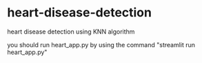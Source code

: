# heart-disease-detection
heart disease detection using KNN algorithm 


you should run heart_app.py 
by using the command "streamlit run heart_app.py"
